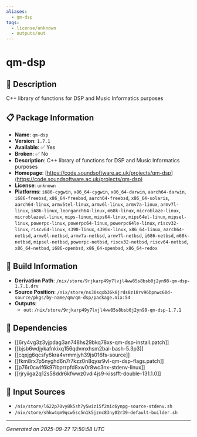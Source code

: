 ```yaml
---
aliases:
  - qm-dsp
tags:
  - license/unknown
  - outputs/out
---
```


# qm-dsp

## 📝 Description

C++ library of functions for DSP and Music Informatics purposes

## 📋 Package Information

- **Name**: `qm-dsp`
- **Version**: `1.7.1`
- **Available**: ✅ Yes
- **Broken**: ✅ No
- **Description**: C++ library of functions for DSP and Music Informatics purposes
- **Homepage**: [https://code.soundsoftware.ac.uk/projects/qm-dsp](https://code.soundsoftware.ac.uk/projects/qm-dsp)
- **License**: `unknown`
- **Platforms**: `i686-cygwin`, `x86_64-cygwin`, `x86_64-darwin`, `aarch64-darwin`, `i686-freebsd`, `x86_64-freebsd`, `aarch64-freebsd`, `x86_64-solaris`, `aarch64-linux`, `armv5tel-linux`, `armv6l-linux`, `armv7a-linux`, `armv7l-linux`, `i686-linux`, `loongarch64-linux`, `m68k-linux`, `microblaze-linux`, `microblazeel-linux`, `mips-linux`, `mips64-linux`, `mips64el-linux`, `mipsel-linux`, `powerpc-linux`, `powerpc64-linux`, `powerpc64le-linux`, `riscv32-linux`, `riscv64-linux`, `s390-linux`, `s390x-linux`, `x86_64-linux`, `aarch64-netbsd`, `armv6l-netbsd`, `armv7a-netbsd`, `armv7l-netbsd`, `i686-netbsd`, `m68k-netbsd`, `mipsel-netbsd`, `powerpc-netbsd`, `riscv32-netbsd`, `riscv64-netbsd`, `x86_64-netbsd`, `i686-openbsd`, `x86_64-openbsd`, `x86_64-redox`

## 🔧 Build Information

- **Derivation Path**: `/nix/store/9rjkarp49y7lvjl4ww85s8bsb0j2yn98-qm-dsp-1.7.1.drv`
- **Source Position**: `/nix/store/ns30sqxb36k8jrds8z18rv96bpnwc60d-source/pkgs/by-name/qm/qm-dsp/package.nix:54`
- **Outputs**:
  - `out`:  `/nix/store/9rjkarp49y7lvjl4ww85s8bsb0j2yn98-qm-dsp-1.7.1`

## 🔗 Dependencies

- [[6ry4vg3z3yjpdag3an748hs29bkq78xs-qm-dsp-install.patch]]
- [[bjsb6wdjykafnkixq156qdvmxhsm2bai-bash-5.3p3]]
- [[cqxjg6qcsfy6kra4vrmmjyh39js016fs-source]]
- [[fkm8rx7p5nyghd6n7r7kzz0n8qysr9vl-qm-dsp-flags.patch]]
- [[p76r0cwlf6k97ibprrpfd8xw0r8wc3nx-stdenv-linux]]
- [[rjryiiga2q12s58ddr6kfwwz0vdi4js9-kissfft-double-131.1.0]]

## 📁 Input Sources

- `/nix/store/l622p70vy8k5sh7y5wizi5f2mic6ynpg-source-stdenv.sh`
- `/nix/store/shkw4qm9qcw5sc5n1k5jznc83ny02r39-default-builder.sh`

---
*Generated on 2025-09-27 12:50:58 UTC*
